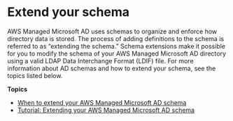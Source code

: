 # Extend your schema<a name="ms_ad_schema_extensions"></a>

AWS Managed Microsoft AD uses schemas to organize and enforce how directory data is stored\. The process of adding definitions to the schema is referred to as “extending the schema\.” Schema extensions make it possible for you to modify the schema of your AWS Managed Microsoft AD directory using a valid LDAP Data Interchange Format \(LDIF\) file\. For more information about AD schemas and how to extend your schema, see the topics listed below\.

**Topics**
+ [When to extend your AWS Managed Microsoft AD schema](ms_ad_schema_when_to_extend.md)
+ [Tutorial: Extending your AWS Managed Microsoft AD schema](ms_ad_tutorial_extend_schema.md)